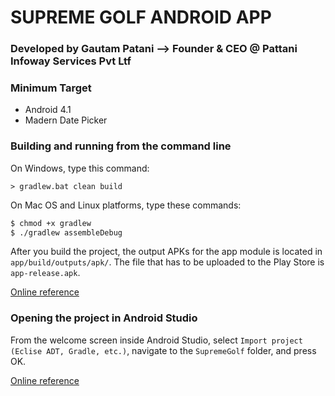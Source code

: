 # SUPREME GOLF ANDROID APP #

### Developed by Gautam Patani --> Founder & CEO @ Pattani Infoway Services Pvt Ltf  ###
### Minimum Target ###
* Android 4.1
* Madern Date Picker

### Building and running from the command line ###
On Windows, type this command:
```
> gradlew.bat clean build
```

On Mac OS and Linux platforms, type these commands:
```bash
$ chmod +x gradlew
$ ./gradlew assembleDebug
```

After you build the project, the output APKs for the app module is located in ```app/build/outputs/apk/```. The file that has to be uploaded to the Play Store is ```app-release.apk```.

[Online reference](http://developer.android.com/tools/building/building-cmdline.html)

### Opening the project in Android Studio ###
From the welcome screen inside Android Studio, select ```Import project (Eclise ADT, Gradle, etc.)```, navigate to the ```SupremeGolf``` folder, and press OK.

[Online reference](http://developer.android.com/tools/building/building-studio.html)
